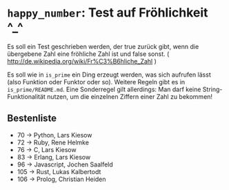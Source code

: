 # `happy_number`: Test auf Fröhlichkeit ^_^

Es soll ein Test geschrieben werden, der true zurück gibt, wenn die übergebene Zahl eine fröhliche Zahl ist und false sonst. ( http://de.wikipedia.org/wiki/Fr%C3%B6hliche_Zahl )

Es soll wie in `is_prime` ein Ding erzeugt werden, was sich aufrufen lässt (also Funktion oder Funktor oder so). Weitere Regeln gibt es in `is_prime/README.md`. Eine Sonderregel gilt allerdings: Man darf keine String-Funktionalität nutzen, um die einzelnen Ziffern einer Zahl zu bekommen!

## Bestenliste
* 70  -> Python, Lars Kiesow
* 72  -> Ruby, Rene Helmke
* 76  -> C, Lars Kiesow
* 83  -> Erlang, Lars Kiesow
* 96 -> Javascript, Jochen Saalfeld
* 105 -> Rust, Lukas Kalbertodt
* 106 -> Prolog, Christian Heiden
